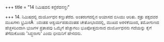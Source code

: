 +++
title = "14 ನಿಮಿಷದಲಿ ಕನ್ದೆರೆದನನ್ತಃ"

+++
14. ನಿಮಿಷದಲ್ಲಿ ದುರ್ಯೋಧನ ಕಣ್ಣುತೆರೆದ. ಅಂತರಂಗದಲ್ಲಿನ ಆಯಾಸದ ಬಿಸಿಯು ಆರಿತು. ಶತ್ರು ಪಕ್ಷದವರ ಮುಖಗಳು ಭ್ರಮಿಸÀುವಂತಹ ಆಶ್ವರ್ಯಪಡುವಂತಹ ಚೇತೋಭಾವದಲ್ಲಿ, ಮುಖದ ಅರಳಿಕೆಯಿಂದ, ತಮೋಗುಣದ ಹೆಚ್ಚಳದಿಂದಾಗಿ ಭುಜಗಳ ಪ್ರತಾಪವು ಒಮ್ಮೆಗೆ ಹೆಚ್ಚಾಗಲು ಭೂಪೋತ್ತಮನಾದ ದುರ್ಯೋಧನನು ಗದೆಯನ್ನು ಕೈಗೆ ತೆಗೆದುಕೊಂಡು 'ಸಿದ್ಧನಾಗು' ಎಂದು ಭೀಮನಿಗೆ ಹೇಳಿದನು.